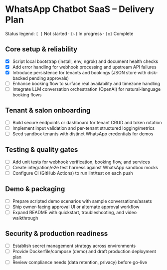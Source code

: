 # WhatsApp Chatbot SaaS – Delivery Plan

Status legend: `[ ]` Not started · `[~]` In progress · `[x]` Complete

## Core setup & reliability
- [x] Script local bootstrap (install, env, ngrok) and document health checks
- [x] Add error handling for webhook processing and upstream API failures
- [x] Introduce persistence for tenants and bookings (JSON store with disk-backed pending approvals)
- [ ] Enhance booking flow to surface real availability and timezone handling
- [ ] Integrate LLM conversation orchestration (OpenAI) for natural-language booking flows

## Tenant & salon onboarding
- [ ] Build secure endpoints or dashboard for tenant CRUD and token rotation
- [ ] Implement input validation and per-tenant structured logging/metrics
- [ ] Seed sandbox tenants with distinct WhatsApp credentials for demos

## Testing & quality gates
- [ ] Add unit tests for webhook verification, booking flow, and services
- [ ] Create integration/e2e test harness against WhatsApp sandbox mocks
- [ ] Configure CI (GitHub Actions) to run lint/test on each push

## Demo & packaging
- [ ] Prepare scripted demo scenarios with sample conversations/assets
- [ ] Ship owner-facing approval UI or alternate approval workflow
- [ ] Expand README with quickstart, troubleshooting, and video walkthrough

## Security & production readiness
- [ ] Establish secret management strategy across environments
- [ ] Provide Dockerfile/compose (demo) and draft production deployment plan
- [ ] Review compliance needs (data retention, privacy) before go-live

